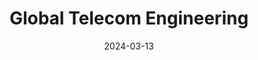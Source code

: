 ---  
layout: startup_page  
title: "Global Telecom Engineering"  
id: "globtel.com"  
permalink: "/globaltelecomengineeringglobtel.com03132024/"  
website: "https://www.glob-tel.com/"  
funding_round: "Strategic Investment"  
funding_amount: ""  
investors: "Stormbreaker Ventures, Thermo Companies"  
about: "Global Telecom Engineering specializes in manufacturing cutting-edge hardware for fixed wireless and IoT solutions, powering advancements in wireless connectivity. The company is known for its patented and award-winning fixed wireless access and IoT connectivity devices, delivering superior performance and multi-layer security for fast and reliable connections."  
markets: "Hardware, Software, Chip Manufacturing, Modem Manufacturing, Module Manufacturing, Fixed Wireless, IoT, Artificial Intelligence (AI), Mobile, Mobile Devices, Quantum Computing, Telecommunications, Wireless"  
hq: "Irvine, California, United States"  
founded_year: "2018"  
linkedin: "https://www.linkedin.com/company/globaltelecom"  
twitter: "https://www.twitter.com/GlobalTelecomUS"  
instagram: ""  
facebook: ""  
crunchbase: "https://www.crunchbase.com/organization/global-telecom-corp"  
pitchbook: ""  

date_display: "13-Mar-2024"  
date: "2024-03-13"

# SEO Optimization  
meta_title: "Global Telecom Engineering - Strategic Investment"  
meta_description: "Global Telecom Engineering, Global Telecom Engineering specializes in manufacturing cutting-edge hardware for fixed wireless and IoT solutions, powering advancements in wireless ..."  
meta_keywords: "Global Telecom Engineering, Hardware, Software, Chip Manufacturing, Modem Manufacturing, Module Manufacturing, Fixed Wireless, IoT, Artificial Intelligence (AI), Mobile, Mobile Devices, Quantum Computing, Telecommunications, Wireless, Strategic Investment funding"  
canonical_url: "https://startup.projectstartups.com/globaltelecomengineeringglobtel.com03132024/"  
---